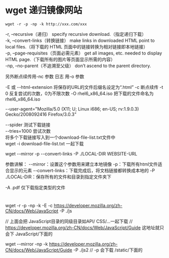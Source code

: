 # wget 递归镜像网站

`wget -r -p -np -k http://xxx.com/xxx`

-r, –recursive（递归） specify recursive download.（指定递归下载）  
-k, –convert-links（转换链接） make links in downloaded HTML point to local files.（将下载的 HTML 页面中的链接转换为相对链接即本地链接）  
-p, –page-requisites（页面必需元素） get all images, etc. needed to display HTML page.（下载所有的图片等页面显示所需的内容）  
-np, –no-parent（不追溯至父级） don’t ascend to the parent directory.  

另外断点续传用-nc 参数 日志 用-o 参数


-E  或 --html-extension   将保存的URL的文件后缀名设定为“.html”
-c 断点续传
-t 0 反复尝试的次数，0为不限次数
-O rhel6_x86_64.iso 把下载的文件命名为rhel6_x86_64.iso

--user-agent="Mozilla/5.0 (X11; U; Linux i686; en-US; rv:1.9.0.3) Gecko/2008092416 Firefox/3.0.3"   

--spider 测试下载链接  
--tries=1000  尝试次数  
将多个下载链接写入到一个download-file-list.txt文件中   
wget -i download-file-list.txt 一起下载  

wget --mirror -p --convert-links -P ./LOCAL-DIR WEBSITE-URL

参数讲解：
--mirror：设置这个参数用来建立本地镜像
-p：下载所有html文件适合显示的元素
--convert-links：下载完成后，将文档链接都转换成本地的
-P ./LOCAL-DIR：保存所有的文件和目录到指定文件夹下

-A .pdf   仅下载指定类型的文件
# 
wget -r -p -np -k -E -c https://developer.mozilla.org/zh-CN/docs/Web/JavaScript -P ./js

// 上面会把 JavaScript目录的同级目录如API/ CSS/...一起下载
// https://developer.mozilla.org/zh-CN/docs/Web/JavaScript/Guide  这地址就只会下 JavaScript/下面的

wget --mirror -np -k https://developer.mozilla.org/zh-CN/docs/Web/JavaScript/Guide  -P ./js2    // -p 会下载 /static/下面的